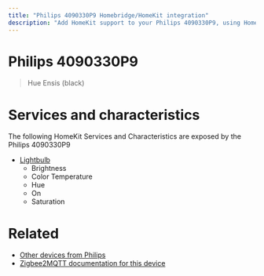 ```yaml
---
title: "Philips 4090330P9 Homebridge/HomeKit integration"
description: "Add HomeKit support to your Philips 4090330P9, using Homebridge, Zigbee2MQTT and homebridge-z2m."
---
```

<!---
This file has been GENERATED using src/docgen/docgen.ts
DO NOT EDIT THIS FILE MANUALLY!
-->
# Philips 4090330P9
> Hue Ensis (black)


# Services and characteristics
The following HomeKit Services and Characteristics are exposed by
the Philips 4090330P9

* [Lightbulb](../../light.md)
  * Brightness
  * Color Temperature
  * Hue
  * On
  * Saturation


# Related
* [Other devices from Philips](../index.md#philips)
* [Zigbee2MQTT documentation for this device](https://www.zigbee2mqtt.io/devices/4090330P9.html)